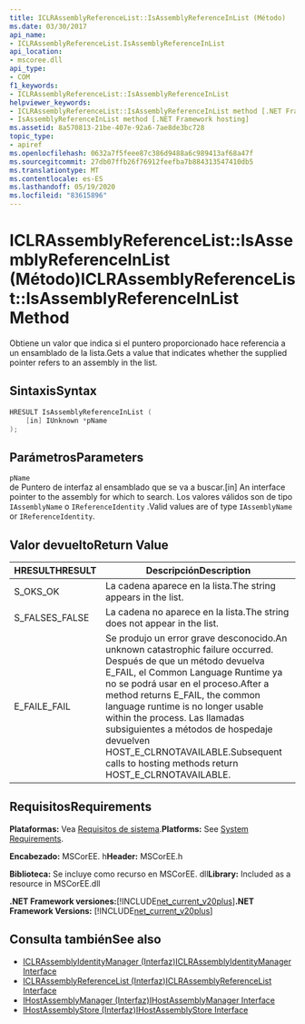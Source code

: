 ```yaml
---
title: ICLRAssemblyReferenceList::IsAssemblyReferenceInList (Método)
ms.date: 03/30/2017
api_name:
- ICLRAssemblyReferenceList.IsAssemblyReferenceInList
api_location:
- mscoree.dll
api_type:
- COM
f1_keywords:
- ICLRAssemblyReferenceList::IsAssemblyReferenceInList
helpviewer_keywords:
- ICLRAssemblyReferenceList::IsAssemblyReferenceInList method [.NET Framework hosting]
- IsAssemblyReferenceInList method [.NET Framework hosting]
ms.assetid: 8a570813-21be-407e-92a6-7ae8de3bc728
topic_type:
- apiref
ms.openlocfilehash: 0632a7f5feee87c386d9488a6c989413af68a47f
ms.sourcegitcommit: 27db07ffb26f76912feefba7b884313547410db5
ms.translationtype: MT
ms.contentlocale: es-ES
ms.lasthandoff: 05/19/2020
ms.locfileid: "83615896"
---
```

# <a name="iclrassemblyreferencelistisassemblyreferenceinlist-method"></a><span data-ttu-id="7da95-102">ICLRAssemblyReferenceList::IsAssemblyReferenceInList (Método)</span><span class="sxs-lookup"><span data-stu-id="7da95-102">ICLRAssemblyReferenceList::IsAssemblyReferenceInList Method</span></span>
<span data-ttu-id="7da95-103">Obtiene un valor que indica si el puntero proporcionado hace referencia a un ensamblado de la lista.</span><span class="sxs-lookup"><span data-stu-id="7da95-103">Gets a value that indicates whether the supplied pointer refers to an assembly in the list.</span></span>  
  
## <a name="syntax"></a><span data-ttu-id="7da95-104">Sintaxis</span><span class="sxs-lookup"><span data-stu-id="7da95-104">Syntax</span></span>  
  
```cpp  
HRESULT IsAssemblyReferenceInList (  
    [in] IUnknown *pName  
);  
```  
  
## <a name="parameters"></a><span data-ttu-id="7da95-105">Parámetros</span><span class="sxs-lookup"><span data-stu-id="7da95-105">Parameters</span></span>  
 `pName`  
 <span data-ttu-id="7da95-106">de Puntero de interfaz al ensamblado que se va a buscar.</span><span class="sxs-lookup"><span data-stu-id="7da95-106">[in] An interface pointer to the assembly for which to search.</span></span> <span data-ttu-id="7da95-107">Los valores válidos son de tipo `IAssemblyName` o `IReferenceIdentity` .</span><span class="sxs-lookup"><span data-stu-id="7da95-107">Valid values are of type `IAssemblyName` or `IReferenceIdentity`.</span></span>  
  
## <a name="return-value"></a><span data-ttu-id="7da95-108">Valor devuelto</span><span class="sxs-lookup"><span data-stu-id="7da95-108">Return Value</span></span>  
  
|<span data-ttu-id="7da95-109">HRESULT</span><span class="sxs-lookup"><span data-stu-id="7da95-109">HRESULT</span></span>|<span data-ttu-id="7da95-110">Descripción</span><span class="sxs-lookup"><span data-stu-id="7da95-110">Description</span></span>|  
|-------------|-----------------|  
|<span data-ttu-id="7da95-111">S_OK</span><span class="sxs-lookup"><span data-stu-id="7da95-111">S_OK</span></span>|<span data-ttu-id="7da95-112">La cadena aparece en la lista.</span><span class="sxs-lookup"><span data-stu-id="7da95-112">The string appears in the list.</span></span>|  
|<span data-ttu-id="7da95-113">S_FALSE</span><span class="sxs-lookup"><span data-stu-id="7da95-113">S_FALSE</span></span>|<span data-ttu-id="7da95-114">La cadena no aparece en la lista.</span><span class="sxs-lookup"><span data-stu-id="7da95-114">The string does not appear in the list.</span></span>|  
|<span data-ttu-id="7da95-115">E_FAIL</span><span class="sxs-lookup"><span data-stu-id="7da95-115">E_FAIL</span></span>|<span data-ttu-id="7da95-116">Se produjo un error grave desconocido.</span><span class="sxs-lookup"><span data-stu-id="7da95-116">An unknown catastrophic failure occurred.</span></span> <span data-ttu-id="7da95-117">Después de que un método devuelva E_FAIL, el Common Language Runtime ya no se podrá usar en el proceso.</span><span class="sxs-lookup"><span data-stu-id="7da95-117">After a method returns E_FAIL, the common language runtime is no longer usable within the process.</span></span> <span data-ttu-id="7da95-118">Las llamadas subsiguientes a métodos de hospedaje devuelven HOST_E_CLRNOTAVAILABLE.</span><span class="sxs-lookup"><span data-stu-id="7da95-118">Subsequent calls to hosting methods return HOST_E_CLRNOTAVAILABLE.</span></span>|  
  
## <a name="requirements"></a><span data-ttu-id="7da95-119">Requisitos</span><span class="sxs-lookup"><span data-stu-id="7da95-119">Requirements</span></span>  
 <span data-ttu-id="7da95-120">**Plataformas:** Vea [Requisitos de sistema](../../get-started/system-requirements.md).</span><span class="sxs-lookup"><span data-stu-id="7da95-120">**Platforms:** See [System Requirements](../../get-started/system-requirements.md).</span></span>  
  
 <span data-ttu-id="7da95-121">**Encabezado:** MSCorEE. h</span><span class="sxs-lookup"><span data-stu-id="7da95-121">**Header:** MSCorEE.h</span></span>  
  
 <span data-ttu-id="7da95-122">**Biblioteca:** Se incluye como recurso en MSCorEE. dll</span><span class="sxs-lookup"><span data-stu-id="7da95-122">**Library:** Included as a resource in MSCorEE.dll</span></span>  
  
 <span data-ttu-id="7da95-123">**.NET Framework versiones:**[!INCLUDE[net_current_v20plus](../../../../includes/net-current-v20plus-md.md)]</span><span class="sxs-lookup"><span data-stu-id="7da95-123">**.NET Framework Versions:** [!INCLUDE[net_current_v20plus](../../../../includes/net-current-v20plus-md.md)]</span></span>  
  
## <a name="see-also"></a><span data-ttu-id="7da95-124">Consulta también</span><span class="sxs-lookup"><span data-stu-id="7da95-124">See also</span></span>

- [<span data-ttu-id="7da95-125">ICLRAssemblyIdentityManager (Interfaz)</span><span class="sxs-lookup"><span data-stu-id="7da95-125">ICLRAssemblyIdentityManager Interface</span></span>](iclrassemblyidentitymanager-interface.md)
- [<span data-ttu-id="7da95-126">ICLRAssemblyReferenceList (Interfaz)</span><span class="sxs-lookup"><span data-stu-id="7da95-126">ICLRAssemblyReferenceList Interface</span></span>](iclrassemblyreferencelist-interface.md)
- [<span data-ttu-id="7da95-127">IHostAssemblyManager (Interfaz)</span><span class="sxs-lookup"><span data-stu-id="7da95-127">IHostAssemblyManager Interface</span></span>](ihostassemblymanager-interface.md)
- [<span data-ttu-id="7da95-128">IHostAssemblyStore (Interfaz)</span><span class="sxs-lookup"><span data-stu-id="7da95-128">IHostAssemblyStore Interface</span></span>](ihostassemblystore-interface.md)
